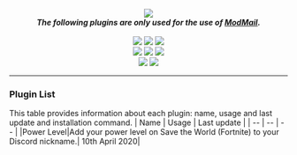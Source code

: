 <p align="center">
<img src="https://i.imgur.com/o558Qnq.png" align="center">
<br><strong><i>The following plugins are only used for the use of <a href="https://github.com/kyb3r/modmail">ModMail</a>.</strong></i>
<br><br><img src="https://img.shields.io/badge/python-v3.7-12a4ff?style=for-the-badge&logo=python&logoColor=12a4ff">
<img src="https://img.shields.io/badge/library-discord%2Epy-ffbb10?style=for-the-badge">
<a href="http://doge.mit-license.org"><img src="https://img.shields.io/github/license/sskewer/modmail?style=for-the-badge"></a>
<br><img src="https://img.shields.io/badge/discord-Simo%232471-7289DA?style=for-the-badge&logo=Discord&logoColor=7289DA">
<img src="https://img.shields.io/badge/github-sskewer-181717?style=for-the-badge&logo=github">
<a href="https://www.twitch.tv/mrskewer"><img src="https://img.shields.io/badge/twitch-mrskewer-9146FF?style=for-the-badge&logo=Twitch&logoColor=9146FF"></a>
<br><a href="https://streamlabs.com/mrskewer/tip"><img src="https://img.shields.io/badge/paypal-donate-00457C?style=for-the-badge&logo=paypal"></a>
<a href="http://doge.mit-license.org"><img src="https://img.shields.io/badge/support-click%20here-ff4800?style=for-the-badge&logo=mail%2Eru&logoColor=ff4800"></a>
</p>

***

### Plugin List
This table provides information about each plugin: name, usage and last update and installation command.
|    Name   |   Usage   |  Last update |
|     --    |     --    |       --     |
|Power Level|Add your power level on Save the World (Fortnite) to your Discord nickname.| 10th April 2020|
